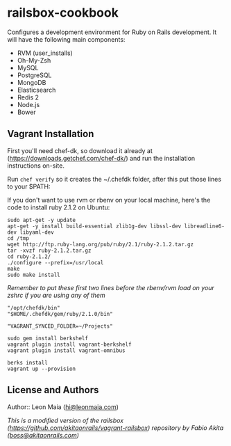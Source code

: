 # railsbox-cookbook

Configures a development environment for Ruby on Rails development. It will have the following main components:

- RVM (user_installs)
- Oh-My-Zsh
- MySQL
- PostgreSQL
- MongoDB
- Elasticsearch
- Redis 2
- Node.js
- Bower


## Vagrant Installation
First you'll need chef-dk, so download it already at (https://downloads.getchef.com/chef-dk/) and run the installation instructions on-site.

Run ```chef verify``` so it creates the ~/.chefdk folder, after this put those lines to your $PATH:

If you don't want to use rvm or rbenv on your local machine, here's the code to install ruby 2.1.2 on Ubuntu:
```
sudo apt-get -y update
apt-get -y install build-essential zlib1g-dev libssl-dev libreadline6-dev libyaml-dev
cd /tmp
wget http://ftp.ruby-lang.org/pub/ruby/2.1/ruby-2.1.2.tar.gz 
tar -xvzf ruby-2.1.2.tar.gz
cd ruby-2.1.2/
./configure --prefix=/usr/local
make
sudo make install
```

*Remember to put these first two lines before the rbenv/rvm load on your zshrc if you are using any of them*
```
"/opt/chefdk/bin"
"$HOME/.chefdk/gem/ruby/2.1.0/bin"

"VAGRANT_SYNCED_FOLDER=~/Projects"
```

```
sudo gem install berkshelf
vagrant plugin install vagrant-berkshelf
vagrant plugin install vagrant-omnibus

berks install
vagrant up --provision
```

## License and Authors
Author:: Leon Maia (hi@leonmaia.com)

*This is a modified version of the railsbox (https://github.com/akitaonrails/vagrant-railsbox) repository by Fabio Akita (boss@akitaonrails.com)*
